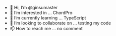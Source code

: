 - 👋 Hi, I’m @ginsumaster
- 👀 I’m interested in ... ChordPro
- 🌱 I’m currently learning ... TypeScript
- 💞️ I’m looking to collaborate on ...  testing my code
- 📫 How to reach me ... no comment

<!---
ginsumaster/ginsumaster is a ✨ special ✨ repository because its `README.md` (this file) appears on your GitHub profile.
You can click the Preview link to take a look at your changes.
--->
